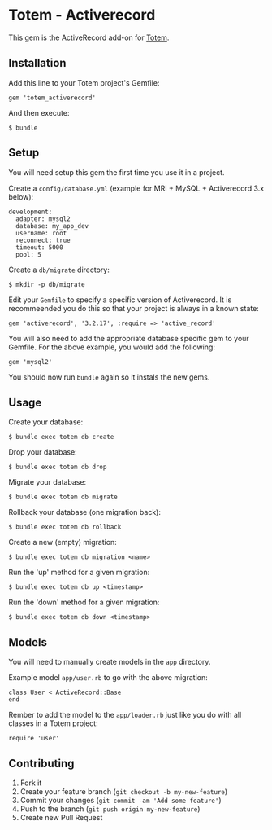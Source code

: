 # Totem - Activerecord

This gem is the ActiveRecord add-on for [Totem](https://github.com/chadrem/totem).

## Installation

Add this line to your Totem project's Gemfile:

    gem 'totem_activerecord'

And then execute:

    $ bundle

## Setup

You will need setup this gem the first time you use it in a project.

Create a `config/database.yml` (example for MRI + MySQL + Activerecord 3.x below):

    development:
      adapter: mysql2
      database: my_app_dev
      username: root
      reconnect: true
      timeout: 5000
      pool: 5

Create a `db/migrate` directory:

    $ mkdir -p db/migrate

Edit your `Gemfile` to specify a specific version of Activerecord.
It is recommeended you do this so that your project is always in a known state:

    gem 'activerecord', '3.2.17', :require => 'active_record'

You will also need to add the appropriate database specific gem to your Gemfile.
For the above example, you would add the following:

    gem 'mysql2'

You should now run `bundle` again so it instals the new gems.

## Usage

Create your database:

    $ bundle exec totem db create

Drop your database:

    $ bundle exec totem db drop

Migrate your database:

    $ bundle exec totem db migrate

Rollback your database (one migration back):

    $ bundle exec totem db rollback

Create a new (empty) migration:

    $ bundle exec totem db migration <name>

Run the 'up' method for a given migration:

    $ bundle exec totem db up <timestamp>

Run the 'down' method for a given migration:

    $ bundle exec totem db down <timestamp>

## Models

You will need to manually create models in the `app` directory.

Example model `app/user.rb` to go with the above migration:

    class User < ActiveRecord::Base
    end

Rember to add the model to the `app/loader.rb` just like you do with all classes in a Totem project:

    require 'user'

## Contributing

1. Fork it
2. Create your feature branch (`git checkout -b my-new-feature`)
3. Commit your changes (`git commit -am 'Add some feature'`)
4. Push to the branch (`git push origin my-new-feature`)
5. Create new Pull Request
